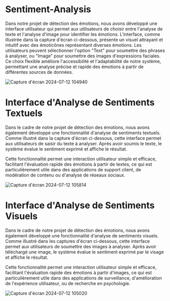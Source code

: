 # Sentiment-Analysis

Dans notre projet de détection des émotions, nous avons développé une interface utilisateur qui permet aux utilisateurs de choisir entre l'analyse de texte et l'analyse d'image pour identifier les émotions. L'interface, comme illustrée dans la capture d'écran ci-dessous, présente un visuel attrayant et intuitif avec des émoticônes représentant diverses émotions. Les utilisateurs peuvent sélectionner l'option "Text" pour soumettre des phrases à analyser, ou "Image" pour soumettre des images d'expressions faciales. Ce choix flexible améliore l'accessibilité et l'adaptabilité de notre système, permettant une analyse précise et rapide des émotions à partir de différentes sources de données.

![Capture d'écran 2024-07-12 104940](https://github.com/user-attachments/assets/4869af93-476f-44b0-b5b3-d19563642172)


# Interface d'Analyse de Sentiments Textuels

Dans le cadre de notre projet de détection des émotions, nous avons également développé une fonctionnalité d'analyse de sentiments textuels. Comme illustré dans la capture d'écran ci-dessous, cette interface permet aux utilisateurs de saisir du texte à analyser. Après avoir soumis le texte, le système évalue le sentiment exprimé et affiche le résultat.

Cette fonctionnalité permet une interaction utilisateur simple et efficace, facilitant l'évaluation rapide des émotions à partir de textes, ce qui est particulièrement utile dans des applications de support client, de modération de contenu ou d'analyse de réseaux sociaux.


![Capture d'écran 2024-07-12 105814](https://github.com/user-attachments/assets/4dbf3042-429e-42cd-bfb9-4b7148c0301c)


# Interface d'Analyse de Sentiments Visuels


Dans le cadre de notre projet de détection des émotions, nous avons également développé une fonctionnalité d'analyse de sentiments visuels. Comme illustré dans les captures d'écran ci-dessous, cette interface permet aux utilisateurs de soumettre des images à analyser. Après avoir téléchargé une image, le système évalue le sentiment exprimé par le visage et affiche le résultat.

Cette fonctionnalité permet une interaction utilisateur simple et efficace, facilitant l'évaluation rapide des émotions à partir d'images, ce qui est particulièrement utile dans des applications de surveillance, d'amélioration de l'expérience utilisateur, ou de recherche en psychologie.

![Capture d'écran 2024-07-12 105020](https://github.com/user-attachments/assets/7952c462-ad46-4547-a8d2-b7442780989b)

